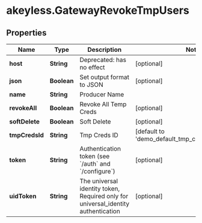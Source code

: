 # akeyless.GatewayRevokeTmpUsers

## Properties

Name | Type | Description | Notes
------------ | ------------- | ------------- | -------------
**host** | **String** | Deprecated: has no effect | [optional] 
**json** | **Boolean** | Set output format to JSON | [optional] 
**name** | **String** | Producer Name | 
**revokeAll** | **Boolean** | Revoke All Temp Creds | [optional] 
**softDelete** | **Boolean** | Soft Delete | [optional] 
**tmpCredsId** | **String** | Tmp Creds ID | [default to &#39;demo_default_tmp_creds_id_for_sdk_bc&#39;]
**token** | **String** | Authentication token (see &#x60;/auth&#x60; and &#x60;/configure&#x60;) | [optional] 
**uidToken** | **String** | The universal identity token, Required only for universal_identity authentication | [optional] 


